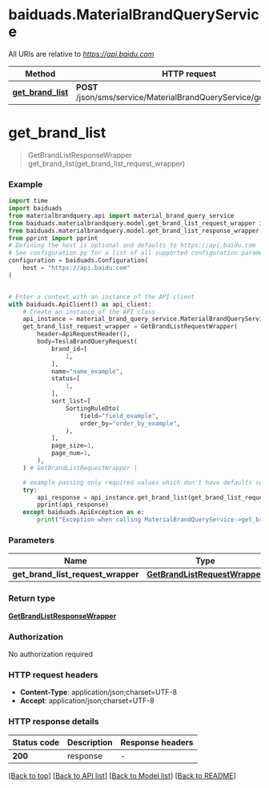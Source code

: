 # baiduads.MaterialBrandQueryService

All URIs are relative to *https://api.baidu.com*

Method | HTTP request | Description
------------- | ------------- | -------------
[**get_brand_list**](MaterialBrandQueryService.md#get_brand_list) | **POST** /json/sms/service/MaterialBrandQueryService/getBrandList | 


# **get_brand_list**
> GetBrandListResponseWrapper get_brand_list(get_brand_list_request_wrapper)



### Example


```python
import time
import baiduads
from materialbrandquery.api import material_brand_query_service
from baiduads.materialbrandquery.model.get_brand_list_request_wrapper import GetBrandListRequestWrapper
from baiduads.materialbrandquery.model.get_brand_list_response_wrapper import GetBrandListResponseWrapper
from pprint import pprint
# Defining the host is optional and defaults to https://api.baidu.com
# See configuration.py for a list of all supported configuration parameters.
configuration = baiduads.Configuration(
    host = "https://api.baidu.com"
)


# Enter a context with an instance of the API client
with baiduads.ApiClient() as api_client:
    # Create an instance of the API class
    api_instance = material_brand_query_service.MaterialBrandQueryService(api_client)
    get_brand_list_request_wrapper = GetBrandListRequestWrapper(
        header=ApiRequestHeader(),
        body=TeslaBrandQueryRequest(
            brand_id=[
                1,
            ],
            name="name_example",
            status=[
                1,
            ],
            sort_list=[
                SortingRuleDto(
                    field="field_example",
                    order_by="order_by_example",
                ),
            ],
            page_size=1,
            page_num=1,
        ),
    ) # GetBrandListRequestWrapper | 

    # example passing only required values which don't have defaults set
    try:
        api_response = api_instance.get_brand_list(get_brand_list_request_wrapper)
        pprint(api_response)
    except baiduads.ApiException as e:
        print("Exception when calling MaterialBrandQueryService->get_brand_list: %s\n" % e)
```


### Parameters

Name | Type | Description  | Notes
------------- | ------------- | ------------- | -------------
 **get_brand_list_request_wrapper** | [**GetBrandListRequestWrapper**](GetBrandListRequestWrapper.md)|  |

### Return type

[**GetBrandListResponseWrapper**](GetBrandListResponseWrapper.md)

### Authorization

No authorization required

### HTTP request headers

 - **Content-Type**: application/json;charset=UTF-8
 - **Accept**: application/json;charset=UTF-8


### HTTP response details

| Status code | Description | Response headers |
|-------------|-------------|------------------|
**200** | response |  -  |

[[Back to top]](#) [[Back to API list]](../README.md#documentation-for-api-endpoints) [[Back to Model list]](../README.md#documentation-for-models) [[Back to README]](../README.md)

